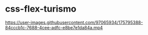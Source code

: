 # css-flex-turismo



https://user-images.githubusercontent.com/97065934/175795388-84cccb1c-7688-4cee-adfc-e8be7e1da84a.mp4

